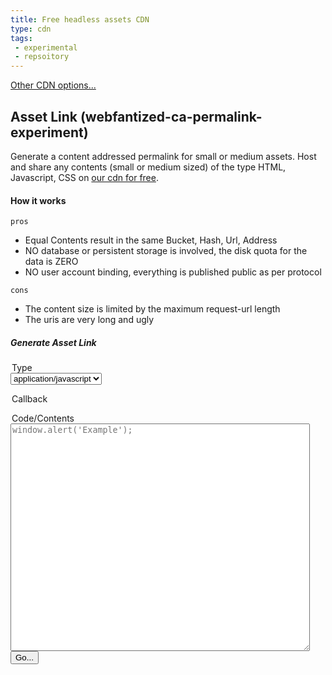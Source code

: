 ```yaml
---
title: Free headless assets CDN
type: cdn
tags: 
 - experimental
 - repsoitory
---
```


[Other CDN options...](cdn/index)

## Asset Link (webfantized-ca-permalink-experiment)

Generate a content addressed permalink for small or medium assets.
Host and share any contents (small or medium sized) of the type HTML, Javascript, CSS on [our cdn for free](https://cdn.frdl.io).

#### How it works

`pros`
+ Equal Contents result in the same Bucket, Hash, Url, Address
+ NO database or persistent storage is involved, the disk quota for the data is ZERO
+ NO user account binding, everything is published public as per protocol

`cons`
+ The content size is limited by the maximum request-url length
+ The uris are very long and ugly

##### Generate Asset Link
<div class="container">
<form action="https://cdn.frdl.io/redirect.php" method="POST" target="_blank"> 
 <input type="hidden" name="packageType" value="webfantized-ca-permalink-experiment" /> 
 <input type="hidden" name="packageName" value="*"  />  
 <legend>Type</legend>
 <select name="plugin">
 <option value="js" selected>application/javascript</option>
 <option value="css">text/css</option>
 <option value="html">text/html</option>
 <option value="json">application/json</option>
 <option value="jsonp">application/jsonp</option>
 </select> 
 <p id="callback">
   <legend>Callback</legend>
  <input type="text" style="display:none;" name="plugin_method" value="callback"  /> 
  </p>  
 <legend>Code/Contents</legend>
 <textarea name="code" placeholder="window.alert('Example');" style="width:95%;height:364px;"></textarea>
  <input type="submit" value="Go..." /> 
</form>
</div>
